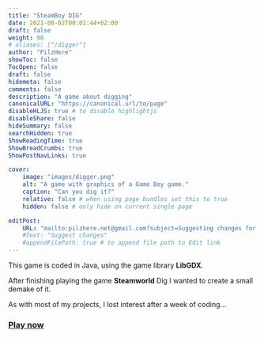 ```yaml
---
title: "SteamBoy DIG"
date: 2021-08-02T00:01:44+02:00
draft: false
weight: 98
# aliases: ["/digger"]
author: "PilzHere"
showToc: false
TocOpen: false
draft: false
hidemeta: false
comments: false
description: "A game about digging"
canonicalURL: "https://canonical.url/to/page"
disableHLJS: true # to disable highlightjs
disableShare: false
hideSummary: false
searchHidden: true
ShowReadingTime: true
ShowBreadCrumbs: true
ShowPostNavLinks: true

cover:
    image: "images/digger.png"
    alt: "A game with graphics of a Game Boy game."
    caption: "Can you dig it?"
    relative: false # when using page bundles set this to true
    hidden: false # only hide on current single page

editPost:
    URL: "mailto:pilzhere.net@gmail.com?subject=Suggesting changes for "
    #Text: "Suggest changes"
    #appendFilePath: true # to append file path to Edit link
---
```


This game is coded in Java, using the game library **LibGDX**.

After finishing playing the game **Steamworld** Dig I wanted to create a small demake of it.

As with most of my projects, I lost interest after a week of coding...

### [Play now](/games/digger/play-digger)
